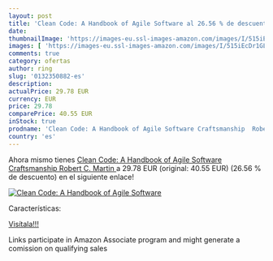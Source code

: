 ```yaml
---
layout: post
title: 'Clean Code: A Handbook of Agile Software al 26.56 % de descuento'
date: 
thumbnailImage: 'https://images-eu.ssl-images-amazon.com/images/I/515iEcDr1GL._SL200_.jpg'
images: [ 'https://images-eu.ssl-images-amazon.com/images/I/515iEcDr1GL._SL200_.jpg' ]
comments: true
category: ofertas
author: ring
slug: '0132350882-es'
description:
actualPrice: 29.78 EUR
currency: EUR
price: 29.78
comparePrice: 40.55 EUR
inStock: true
prodname: 'Clean Code: A Handbook of Agile Software Craftsmanship  Robert C. Martin '
country: 'es'
---
```


Ahora mismo tienes [Clean Code: A Handbook of Agile Software Craftsmanship  Robert C. Martin ](https://www.amazon.es/dp/0132350882/?tag=tolees-21) a 29.78 EUR (original: 40.55 EUR) (26.56 %  de descuento) en el siguiente enlace!

[![Clean Code: A Handbook of Agile Software](https://images-eu.ssl-images-amazon.com/images/I/515iEcDr1GL._SL200_.jpg)](https://www.amazon.es/dp/0132350882/?tag=tolees-21)

Características:


[Visítala!!!](https://www.amazon.es/dp/0132350882/?tag=tolees-21)

Links participate in Amazon Associate program and might generate a comission on qualifying sales

